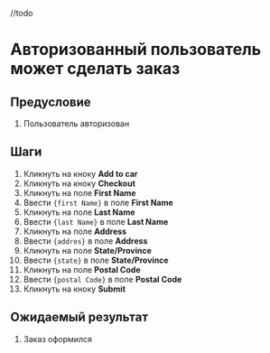 //todo
# Авторизованный пользователь может сделать заказ

## Предусловие

1. Пользователь авторизован

## Шаги

1. Кликнуть на кноку **Add to car**
2. Кликнуть на кноку **Checkout**
3. Кликнуть на поле **First Name**
4. Ввести `{first Name}` в поле **First Name**
5. Кликнуть на поле **Last Name**
6. Ввести `{last Name}` в поле **Last Name**
7. Кликнуть на поле **Address**
8. Ввести `{addres}` в поле **Address**
9. Кликнуть на поле **State/Province**
10. Ввести `{state}` в поле **State/Province**
11. Кликнуть на поле **Postal Code**
12. Ввести `{postal Code}` в поле **Postal Code**
13. Кликнуть на кноку **Submit**

## Ожидаемый результат

1. Заказ оформился